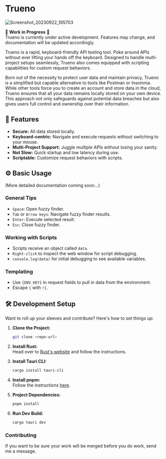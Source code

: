 # Trueno
![Screenshot_20230922_195703](https://github.com/Katajisto/trueno/assets/24441325/de0bbe65-2fa7-4a51-8ed8-f408844da7ad.png)

🚧 **Work in Progress** 🚧  
Trueno is currently under active development. Features may change, and documentation will be updated accordingly.

Trueno is a rapid, keyboard-friendly API testing tool. Poke around APIs without ever lifting your hands off the keyboard. Designed to handle multi-project setups seamlessly, Trueno also comes equipped with scripting capabilities for custom request behaviors.

Born out of the necessity to protect user data and maintain privacy, Trueno is a simplified but capable alternative to tools like Postman or Insomnia. While other tools force you to create an account and store data in the cloud, Trueno ensures that all your data remains locally stored on your own device. This approach not only safeguards against potential data breaches but also gives users full control and ownership over their information.

## 🌟 Features
- **Secure:** All data stored locally.
- **Keyboard-centric:** Navigate and execute requests without switching to your mouse.
- **Multi-Project Support:** Juggle multiple APIs without losing your sanity.
- **Not Slow:** Quick startup and low latency during use.
- **Scriptable:** Customize request behaviors with scripts.

## ⚙️ Basic Usage
(More detailed documentation coming soon...)

### General Tips
- `Space`: Open fuzzy finder.
- `Tab` or `Arrow keys`: Navigate fuzzy finder results.
- `Enter`: Execute selected result.
- `Esc`: Close fuzzy finder.
  
### Working with Scripts
- Scripts receive an object called `data`.
- `Right-click` to inspect the web window for script debugging.
- `console.log(data)` for initial debugging to see available variables.
  
### Templating
- Use `{ENV_KEY}` in request fields to pull in data from the environment.
- Escape `{` with `!{`.

## 🛠️ Development Setup
Want to roll up your sleeves and contribute? Here's how to set things up:

1. **Clone the Project:**  
    ```bash
    git clone <repo-url>
    ```
    
2. **Install Rust:**  
    Head over to [Rust's website](https://rustup.rs/) and follow the instructions.

3. **Install Tauri CLI:**  
    ```bash
    cargo install tauri-cli
    ```
  
4. **Install pnpm:**  
    Follow the instructions [here](https://pnpm.io/installation).

5. **Project Dependencies:**  
    ```bash
    pnpm install
    ```

6. **Run Dev Build:**  
    ```bash
    cargo tauri dev
    ```

### Contributing
If you want to be sure your work will be merged before you do work, send me a message.
